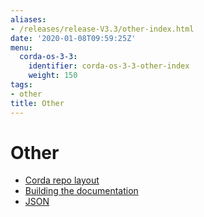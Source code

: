 ```yaml
---
aliases:
- /releases/release-V3.3/other-index.html
date: '2020-01-08T09:59:25Z'
menu:
  corda-os-3-3:
    identifier: corda-os-3-3-other-index
    weight: 150
tags:
- other
title: Other
---
```



# Other



* [Corda repo layout](corda-repo-layout.md)
* [Building the documentation](building-the-docs.md)
* [JSON](json.md)



